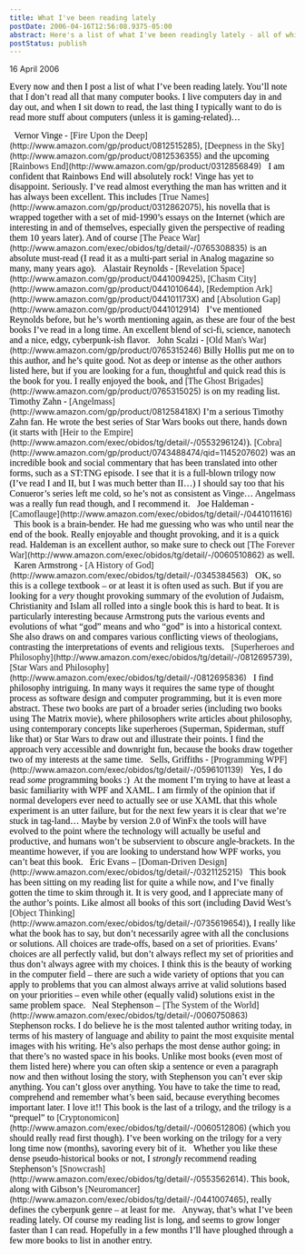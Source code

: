 ```yaml
---
title: What I've been reading lately
postDate: 2006-04-16T12:56:08.9375-05:00
abstract: Here's a list of what I've been readingly lately - all of which I recommend
postStatus: publish
---
```

16 April 2006

<font face="Times New Roman" color="#000000" size="3">Every now and then I post a list of what I’ve been reading lately. You’ll note that I don’t read all that many computer books. I live computers day in and day out, and when I sit down to read, the last thing I typically want to do is read more stuff about computers (unless it is gaming-related)…</font>

<?xml:namespace prefix = o ns = "urn:schemas-microsoft-com:office:office" /><o:p><font face="Times New Roman" color="#000000" size="3">&nbsp;</font></o:p>

<font face="Times New Roman" color="#000000" size="3">Vernor Vinge - </font>[<font face="Times New Roman" size="3">Fire Upon the Deep</font>](http://www.amazon.com/gp/product/0812515285)<font face="Times New Roman" color="#000000" size="3">, </font>[<font face="Times New Roman" size="3">Deepness in the Sky</font>](http://www.amazon.com/gp/product/0812536355)<font face="Times New Roman" color="#000000" size="3"> and the upcoming </font>[<font face="Times New Roman" size="3">Rainbows End</font>](http://www.amazon.com/gp/product/0312856849)<font face="Times New Roman" color="#000000" size="3"> </font>

<o:p><font face="Times New Roman" color="#000000" size="3">&nbsp;</font></o:p>

<font face="Times New Roman" color="#000000" size="3">I am confident that Rainbows End will absolutely rock! Vinge has yet to disappoint. Seriously. I’ve read almost everything the man has written and it has always been excellent. This includes </font>[<font face="Times New Roman" size="3">True Names</font>](http://www.amazon.com/gp/product/0312862075)<font face="Times New Roman" color="#000000" size="3">, his novella that is wrapped together with a set of mid-1990’s essays on the Internet (which are interesting in and of themselves, especially given the perspective of reading them 10 years later). And of course </font>[<font face="Times New Roman" size="3">The Peace War</font>](http://www.amazon.com/exec/obidos/tg/detail/-/0765308835)<font size="3"><font color="#000000"><font face="Times New Roman"> is an absolute must-read (I read it as a multi-part serial in Analog magazine so many, many years ago).<o:p></o:p></font></font></font>

<o:p><font face="Times New Roman" color="#000000" size="3">&nbsp;</font></o:p>

<font face="Times New Roman" color="#000000" size="3">Alastair Reynolds - </font>[<font face="Times New Roman" size="3">Revelation Space</font>](http://www.amazon.com/gp/product/0441009425)<font face="Times New Roman" color="#000000" size="3">, </font>[<font face="Times New Roman" size="3">Chasm City</font>](http://www.amazon.com/gp/product/0441010644)<font face="Times New Roman" color="#000000" size="3">, </font>[<font face="Times New Roman" size="3">Redemption Ark</font>](http://www.amazon.com/gp/product/044101173X)<font face="Times New Roman" color="#000000" size="3"> and </font>[<font face="Times New Roman" size="3">Absolution Gap</font>](http://www.amazon.com/gp/product/0441012914)<o:p></o:p>

<o:p><font face="Times New Roman" color="#000000" size="3">&nbsp;</font></o:p>

<font face="Times New Roman" color="#000000" size="3">I’ve mentioned Reynolds before, but he’s worth mentioning again, as these are four of the best books I’ve read in a long time. An excellent blend of sci-fi, science, nanotech and a nice, edgy, cyberpunk-ish flavor.</font>

<o:p><font face="Times New Roman" color="#000000" size="3">&nbsp;</font></o:p>

<font face="Times New Roman" color="#000000" size="3">John Scalzi - </font>[<font face="Times New Roman" size="3">Old Man's War</font>](http://www.amazon.com/gp/product/0765315246)<o:p></o:p>

<font face="Times New Roman" size="3"></font>

<font face="Times New Roman" color="#000000" size="3">Billy Hollis put me on to this author, and he’s quite good. Not as deep or intense as the other authors listed here, but if you are looking for a fun, thoughtful and quick read this is the book for you. I really enjoyed the book, and </font>[<font face="Times New Roman" size="3">The Ghost Brigades</font>](http://www.amazon.com/gp/product/0765315025)<font face="Times New Roman" color="#000000" size="3"> is on my reading list.</font>

<o:p><font face="Times New Roman" color="#000000" size="3">&nbsp;</font></o:p>

<font face="Times New Roman" color="#000000" size="3">Timothy Zahn - </font>[<font face="Times New Roman" size="3">Angelmass</font>](http://www.amazon.com/gp/product/081258418X)<o:p></o:p>

<font face="Times New Roman" size="3"></font>

<font face="Times New Roman" color="#000000" size="3">I’m a serious Timothy Zahn fan. He wrote the best series of Star Wars books out there, hands down (it starts with </font>[<font face="Times New Roman" size="3">Heir to the Empire</font>](http://www.amazon.com/exec/obidos/tg/detail/-/0553296124)<font face="Times New Roman" color="#000000" size="3">). </font>[<font face="Times New Roman" size="3">Cobra</font>](http://www.amazon.com/gp/product/0743488474/qid=1145207602)<font face="Times New Roman" color="#000000" size="3"> was an incredible book and social commentary that has been translated into other forms, such as a ST:TNG episode. I see that it is a full-blown trilogy now (I’ve read I and II, but I was much better than II…) I should say too that his Conueror’s series left me cold, so he’s not as consistent as Vinge… Angelmass was a really fun read though, and I recommend it.</font>

<o:p><font face="Times New Roman" color="#000000" size="3">&nbsp;</font></o:p>

<font face="Times New Roman" color="#000000" size="3">Joe Haldeman - </font>[<font face="Times New Roman" size="3">Camoflauge</font>](http://www.amazon.com/exec/obidos/tg/detail/-/0441011616)<font face="Times New Roman" color="#000000" size="3"> </font>

<o:p><font face="Times New Roman" color="#000000" size="3">&nbsp;</font></o:p>

<font face="Times New Roman" color="#000000" size="3">This book is a brain-bender. He had me guessing who was who until near the end of the book. Really enjoyable and thought provoking, and it is a quick read. Haldeman is an excellent author, so make sure to check out </font>[<font face="Times New Roman" size="3">The Forever War</font>](http://www.amazon.com/exec/obidos/tg/detail/-/0060510862)<font face="Times New Roman" color="#000000" size="3"> as well.</font>

<o:p><font face="Times New Roman" color="#000000" size="3">&nbsp;</font></o:p>

<font face="Times New Roman" color="#000000" size="3">Karen Armstrong - </font>[<font face="Times New Roman" size="3">A History of God</font>](http://www.amazon.com/exec/obidos/tg/detail/-/0345384563)

<o:p><font face="Times New Roman" color="#000000" size="3">&nbsp;</font></o:p>

<font face="Times New Roman" color="#000000" size="3">OK, so this is a college textbook – or at least it is often used as such. But if you are looking for a <i style="mso-bidi-font-style: normal">very</i> thought provoking summary of the evolution of Judaism, Christianity and Islam all rolled into a single book this is hard to beat. It is particularly interesting because Armstrong puts the various events and evolutions of what “god” means and who “god” is into a historical context. She also draws on and compares various conflicting views of theologians, contrasting the interpretations of events and religious texts.</font>

<o:p><font face="Times New Roman" color="#000000" size="3">&nbsp;</font></o:p>

[<font face="Times New Roman" size="3">Superheroes and Philosophy</font>](http://www.amazon.com/exec/obidos/tg/detail/-/0812695739)<font face="Times New Roman" color="#000000" size="3">, </font>[<font face="Times New Roman" size="3">Star Wars and Philosophy</font>](http://www.amazon.com/exec/obidos/tg/detail/-/0812695836)

<o:p><font face="Times New Roman" color="#000000" size="3">&nbsp;</font></o:p>

<font face="Times New Roman" color="#000000" size="3">I find philosophy intriguing. In many ways it requires the same type of thought process as software design and computer programming, but it is even more abstract. These two books are part of a broader series (including two books using The Matrix movie), where philosophers write articles about philosophy, using contemporary concepts like superheroes (Superman, Spiderman, stuff like that) or Star Wars to draw out and illustrate their points. I find the approach very accessible and downright fun, because the books draw together two of my interests at the same time.</font>

<o:p><font face="Times New Roman" color="#000000" size="3">&nbsp;</font></o:p>

<font face="Times New Roman" color="#000000" size="3">Sells, <?xml:namespace prefix = st1 ns = "urn:schemas-microsoft-com:office:smarttags" /><st1:place w:st="on"><st1:city w:st="on">Griffiths</st1:city></st1:place> - </font>[<font face="Times New Roman" size="3">Programming WPF</font>](http://www.amazon.com/exec/obidos/tg/detail/-/0596101139)

<o:p><font face="Times New Roman" color="#000000" size="3">&nbsp;</font></o:p>

<font face="Times New Roman" color="#000000" size="3">Yes, I do read <i style="mso-bidi-font-style: normal">some</i> programming books :)<span style="mso-spacerun: yes">&nbsp; </span>At the moment I’m trying to have at least a basic familiarity with WPF and XAML. I am firmly of the opinion that if normal developers ever need to actually see or use XAML that this whole experiment is an utter failure, but for the next few years it is clear that we’re stuck in tag-land… Maybe by version 2.0 of WinFx the tools will have evolved to the point where the technology will actually be useful and productive, and humans won’t be subservient to obscure angle-brackets. In the meantime however, if you are looking to understand how WPF works, you can’t beat this book.</font>

<o:p><font face="Times New Roman" color="#000000" size="3">&nbsp;</font></o:p>

<font face="Times New Roman" color="#000000" size="3">Eric Evans – </font>[<font face="Times New Roman" size="3">Doman-Driven Design</font>](http://www.amazon.com/exec/obidos/tg/detail/-/0321125215)

<o:p><font face="Times New Roman" color="#000000" size="3">&nbsp;</font></o:p>

<font face="Times New Roman" color="#000000" size="3">This book has been sitting on my reading list for quite a while now, and I’ve finally gotten the time to skim through it. It is very good, and I appreciate many of the author’s points. Like almost all books of this sort (including David West’s </font>[<font face="Times New Roman" size="3">Object Thinking</font>](http://www.amazon.com/exec/obidos/tg/detail/-/0735619654)<font face="Times New Roman" color="#000000" size="3">), I really like what the book has to say, but don’t necessarily agree with all the conclusions or solutions. All choices are trade-offs, based on a set of priorities. Evans’ choices are all perfectly valid, but don’t always reflect my set of priorities and thus don’t always agree with my choices. I think this is the beauty of working in the computer field – there are such a wide variety of options that you can apply to problems that you can almost always arrive at valid solutions based on your priorities – even while other (equally valid) solutions exist in the same problem space.</font>

<o:p><font face="Times New Roman" color="#000000" size="3">&nbsp;</font></o:p>

<font face="Times New Roman" color="#000000" size="3">Neal Stephenson – </font>[<font face="Times New Roman" size="3">The System of the World</font>](http://www.amazon.com/exec/obidos/tg/detail/-/0060750863)

<o:p><font face="Times New Roman" color="#000000" size="3">&nbsp;</font></o:p>

<font face="Times New Roman" color="#000000" size="3">Stephenson rocks. I do believe he is the most talented author writing today, in terms of his mastery of language and ability to paint the most exquisite mental images with his writing. He’s also perhaps the most dense author going; in that there’s no wasted space in his books. Unlike most books (even most of them listed here) where you can often skip a sentence or even a paragraph now and then without losing the story, with Stephenson you can’t ever skip anything. You can’t gloss over anything. You have to take the time to read, comprehend and remember what’s been said, because everything becomes important later. I love it!! This book is the last of a trilogy, and the trilogy is a “prequel” to </font>[<font face="Times New Roman" size="3">Cryptonomicon</font>](http://www.amazon.com/exec/obidos/tg/detail/-/0060512806)<font face="Times New Roman" color="#000000" size="3"> (which you should really read first though). I’ve been working on the trilogy for a very long time now (months), savoring every bit of it. </font>

<o:p><font face="Times New Roman" color="#000000" size="3">&nbsp;</font></o:p>

<font face="Times New Roman" color="#000000" size="3">Whether you like these dense pseudo-historical books or not, I <i style="mso-bidi-font-style: normal">strongly</i> recommend reading Stephenson’s </font>[<font face="Times New Roman" size="3">Snowcrash</font>](http://www.amazon.com/exec/obidos/tg/detail/-/0553562614)<font face="Times New Roman" color="#000000" size="3">. This book, along with Gibson’s </font>[<font face="Times New Roman" size="3">Neuromancer</font>](http://www.amazon.com/exec/obidos/tg/detail/-/0441007465)<font face="Times New Roman" color="#000000" size="3">, really defines the cyberpunk genre – at least for me.</font>

<o:p><font face="Times New Roman" color="#000000" size="3">&nbsp;</font></o:p>

<font face="Times New Roman" color="#000000" size="3">Anyway, that’s what I’ve been reading lately. Of course my reading list is long, and seems to grow longer faster than I can read. Hopefully in a few months I’ll have ploughed through a few more books to list in another entry.</font>
